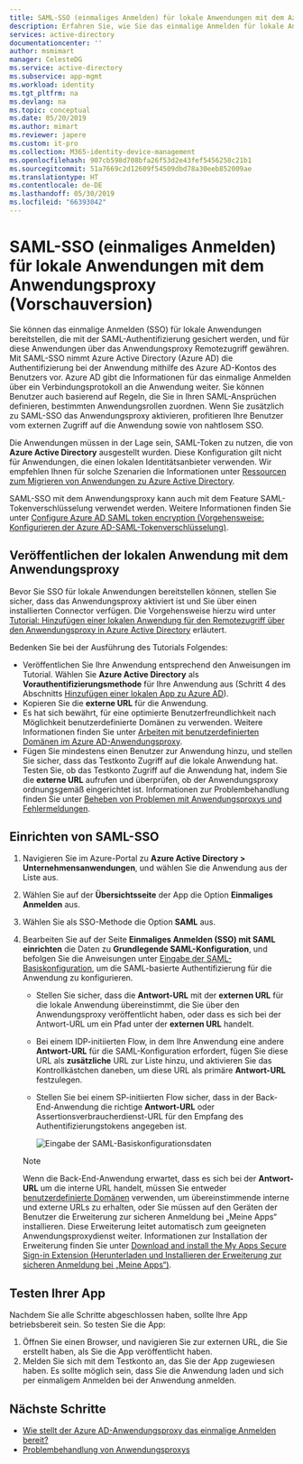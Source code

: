 ```yaml
---
title: SAML-SSO (einmaliges Anmelden) für lokale Anwendungen mit dem Azure Active Directory-Anwendungsproxy (Vorschauversion) | Microsoft-Dokumentation
description: Erfahren Sie, wie Sie das einmalige Anmelden für lokale Anwendungen bereitstellen, die über den Anwendungsproxy veröffentlicht und mit der SAML-Authentifizierung gesichert werden.
services: active-directory
documentationcenter: ''
author: msmimart
manager: CelesteDG
ms.service: active-directory
ms.subservice: app-mgmt
ms.workload: identity
ms.tgt_pltfrm: na
ms.devlang: na
ms.topic: conceptual
ms.date: 05/20/2019
ms.author: mimart
ms.reviewer: japere
ms.custom: it-pro
ms.collection: M365-identity-device-management
ms.openlocfilehash: 907cb598d708bfa26f53d2e43fef5456258c21b1
ms.sourcegitcommit: 51a7669c2d12609f54509dbd78a30eeb852009ae
ms.translationtype: HT
ms.contentlocale: de-DE
ms.lasthandoff: 05/30/2019
ms.locfileid: "66393042"
---
```

# <a name="saml-single-sign-on-for-on-premises-applications-with-application-proxy-preview"></a>SAML-SSO (einmaliges Anmelden) für lokale Anwendungen mit dem Anwendungsproxy (Vorschauversion)

Sie können das einmalige Anmelden (SSO) für lokale Anwendungen bereitstellen, die mit der SAML-Authentifizierung gesichert werden, und für diese Anwendungen über das Anwendungsproxy Remotezugriff gewähren. Mit SAML-SSO nimmt Azure Active Directory (Azure AD) die Authentifizierung bei der Anwendung mithilfe des Azure AD-Kontos des Benutzers vor. Azure AD gibt die Informationen für das einmalige Anmelden über ein Verbindungsprotokoll an die Anwendung weiter. Sie können Benutzer auch basierend auf Regeln, die Sie in Ihren SAML-Ansprüchen definieren, bestimmten Anwendungsrollen zuordnen. Wenn Sie zusätzlich zu SAML-SSO das Anwendungsproxy aktivieren, profitieren Ihre Benutzer vom externen Zugriff auf die Anwendung sowie von nahtlosem SSO.

Die Anwendungen müssen in der Lage sein, SAML-Token zu nutzen, die von **Azure Active Directory** ausgestellt wurden. Diese Konfiguration gilt nicht für Anwendungen, die einen lokalen Identitätsanbieter verwenden. Wir empfehlen Ihnen für solche Szenarien die Informationen unter [Ressourcen zum Migrieren von Anwendungen zu Azure Active Directory](migration-resources.md).

SAML-SSO mit dem Anwendungsproxy kann auch mit dem Feature SAML-Tokenverschlüsselung verwendet werden. Weitere Informationen finden Sie unter [Configure Azure AD SAML token encryption (Vorgehensweise: Konfigurieren der Azure AD-SAML-Tokenverschlüsselung)](howto-saml-token-encryption.md).

## <a name="publish-the-on-premises-application-with-application-proxy"></a>Veröffentlichen der lokalen Anwendung mit dem Anwendungsproxy

Bevor Sie SSO für lokale Anwendungen bereitstellen können, stellen Sie sicher, dass das Anwendungsproxy aktiviert ist und Sie über einen installierten Connector verfügen. Die Vorgehensweise hierzu wird unter [Tutorial: Hinzufügen einer lokalen Anwendung für den Remotezugriff über den Anwendungsproxy in Azure Active Directory](application-proxy-add-on-premises-application.md) erläutert.

Bedenken Sie bei der Ausführung des Tutorials Folgendes:

* Veröffentlichen Sie Ihre Anwendung entsprechend den Anweisungen im Tutorial. Wählen Sie **Azure Active Directory** als **Vorauthentifizierungsmethode** für Ihre Anwendung aus (Schritt 4 des Abschnitts [Hinzufügen einer lokalen App zu Azure AD](application-proxy-add-on-premises-application.md#add-an-on-premises-app-to-azure-ad
)).
* Kopieren Sie die **externe URL** für die Anwendung.
* Es hat sich bewährt, für eine optimierte Benutzerfreundlichkeit nach Möglichkeit benutzerdefinierte Domänen zu verwenden. Weitere Informationen finden Sie unter [Arbeiten mit benutzerdefinierten Domänen im Azure AD-Anwendungsproxy](application-proxy-configure-custom-domain.md).
* Fügen Sie mindestens einen Benutzer zur Anwendung hinzu, und stellen Sie sicher, dass das Testkonto Zugriff auf die lokale Anwendung hat. Testen Sie, ob das Testkonto Zugriff auf die Anwendung hat, indem Sie die **externe URL** aufrufen und überprüfen, ob der Anwendungsproxy ordnungsgemäß eingerichtet ist. Informationen zur Problembehandlung finden Sie unter [Beheben von Problemen mit Anwendungsproxys und Fehlermeldungen](application-proxy-troubleshoot.md).

## <a name="set-up-saml-sso"></a>Einrichten von SAML-SSO

1. Navigieren Sie im Azure-Portal zu **Azure Active Directory > Unternehmensanwendungen**, und wählen Sie die Anwendung aus der Liste aus.
1. Wählen Sie auf der **Übersichtsseite** der App die Option **Einmaliges Anmelden** aus.
1. Wählen Sie als SSO-Methode die Option **SAML** aus.
1. Bearbeiten Sie auf der Seite **Einmaliges Anmelden (SSO) mit SAML einrichten** die Daten zu **Grundlegende SAML-Konfiguration**, und befolgen Sie die Anweisungen unter [Eingabe der SAML-Basiskonfiguration](configure-single-sign-on-non-gallery-applications.md#saml-based-single-sign-on), um die SAML-basierte Authentifizierung für die Anwendung zu konfigurieren.

   * Stellen Sie sicher, dass die **Antwort-URL** mit der **externen URL** für die lokale Anwendung übereinstimmt, die Sie über den Anwendungsproxy veröffentlicht haben, oder dass es sich bei der Antwort-URL um ein Pfad unter der **externen URL** handelt.
   * Bei einem IDP-initiierten Flow, in dem Ihre Anwendung eine andere **Antwort-URL** für die SAML-Konfiguration erfordert, fügen Sie diese URL als **zusätzliche** URL zur Liste hinzu, und aktivieren Sie das Kontrollkästchen daneben, um diese URL als primäre **Antwort-URL** festzulegen.
   * Stellen Sie bei einem SP-initiierten Flow sicher, dass in der Back-End-Anwendung die richtige **Antwort-URL** oder Assertionsverbraucherdienst-URL für den Empfang des Authentifizierungstokens angegeben ist.

     ![Eingabe der SAML-Basiskonfigurationsdaten](./media/application-proxy-configure-single-sign-on-on-premises-apps/basic-saml-configuration.png)

    > [!NOTE]
    > Wenn die Back-End-Anwendung erwartet, dass es sich bei der **Antwort-URL** um die interne URL handelt, müssen Sie entweder [benutzerdefinierte Domänen](application-proxy-configure-custom-domain.md) verwenden, um übereinstimmende interne und externe URLs zu erhalten, oder Sie müssen auf den Geräten der Benutzer die Erweiterung zur sicheren Anmeldung bei „Meine Apps“ installieren. Diese Erweiterung leitet automatisch zum geeigneten Anwendungsproxydienst weiter. Informationen zur Installation der Erweiterung finden Sie unter [Download and install the My Apps Secure Sign-in Extension (Herunterladen und Installieren der Erweiterung zur sicheren Anmeldung bei „Meine Apps“)](../user-help/my-apps-portal-end-user-access.md#download-and-install-the-my-apps-secure-sign-in-extension).

## <a name="test-your-app"></a>Testen Ihrer App

Nachdem Sie alle Schritte abgeschlossen haben, sollte Ihre App betriebsbereit sein. So testen Sie die App:

1. Öffnen Sie einen Browser, und navigieren Sie zur externen URL, die Sie erstellt haben, als Sie die App veröffentlicht haben. 
1. Melden Sie sich mit dem Testkonto an, das Sie der App zugewiesen haben. Es sollte möglich sein, dass Sie die Anwendung laden und sich per einmaligem Anmelden bei der Anwendung anmelden.

## <a name="next-steps"></a>Nächste Schritte

- [Wie stellt der Azure AD-Anwendungsproxy das einmalige Anmelden bereit?](application-proxy-single-sign-on.md)
- [Problembehandlung von Anwendungsproxys](application-proxy-troubleshoot.md)
